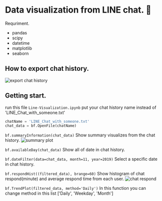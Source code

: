 # Data visualization from LINE chat. :speech_balloon:

Requriment.
- pandas
- scipy
- datetime
- matplotlib
- seaborn

## How to export chat history.
![export chat history](https://github.com/wsirigate/Line_chat_visualize/blob/master/img/export_chat_history.jpg)

## Getting start.

run this file `Line-Visualization.ipynb`
put your chat history name instead of 'LINE_Chat_with_someone.txt'
```python
chatName = 'LINE_Chat_with_someone.txt'
chat_data = bf.OpenFile(chatName)
```

`bf.summaryInformation(chat_data)` Show summary visualizes from the chat history.
![summary plot](https://github.com/wsirigate/Line_chat_visualize/blob/master/img/summary_plot.PNG)

`bf.availableDay(chat_data)` Show all of date in chat history.

`bf.dateFilter(data=chat_data, month=11, year=2019)` Select a specific date in chat history.

`bf.respondHist((filtered_data), brange=60)` Show histogram of chat respond(minute) and average respond time from each user.
![chat respond](https://github.com/wsirigate/Line_chat_visualize/blob/master/img/respond_hist.PNG)

`bf.TrendPlot(filtered_data, method='Daily')` In this function you can change method in this list ['Daily', 'Weekday', 'Month']
